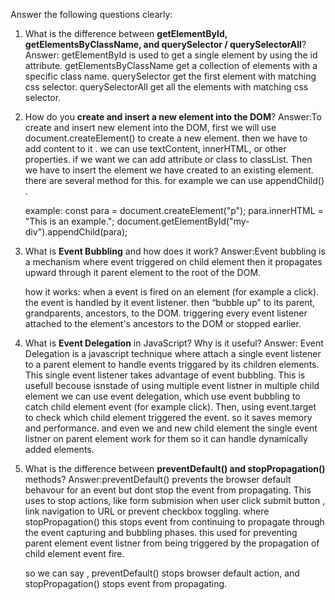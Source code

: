 Answer the following questions clearly:

1. What is the difference between **getElementById, getElementsByClassName, and querySelector / querySelectorAll**?
   Answer: getElementById is used to get a single element by using the id attribute. getElementsByClassName get a collection of elements with a specific class name. querySelector get the first element with matching css selector. querySelectorAll get all the elements with matching css selector.

2. How do you **create and insert a new element into the DOM**?
   Answer:To create and insert new element into the DOM, first we will use document.createElement() to create a new element. then we have to add content to it . we can use textContent, innerHTML, or other properties. if we want we can add attribute or class to classList. Then we have to insert the element we have created to an existing element. there are several method for this. for example we can use appendChild() .

   example:
   const para = document.createElement("p");
   para.innerHTML = "This is an example.";
   document.getElementById("my-div").appendChild(para);

3. What is **Event Bubbling** and how does it work?
   Answer:Event bubbling is a mechanism where event triggered on child element then it propagates upward through it parent element to the root of the DOM.

   how it works: when a event is fired on an element (for example a click). the event is handled by it event listener. then “bubble up” to its parent, grandparents, ancestors, to the DOM. triggering every event listener attached to the element's ancestors to the DOM or stopped earlier.

4. What is **Event Delegation** in JavaScript? Why is it useful?
   Answer: Event Delegation is a javascript technique where attach a single event listener to a parent element to handle events triggared by its children elements. This single event listener takes advantage of event bubbling. This is usefull becouse isnstade of using multiple event listner in multiple child element we can use event delegation, which use event bubbling to catch child element event (for example click). Then, using event.target to check which child element triggered the event. so it saves memory and performance. and even we and new child element the single event listner on parent element work for them so it can handle dynamically added elements.

5. What is the difference between **preventDefault() and stopPropagation()** methods?
   Answer:preventDefault() prevents the browser default behavour for an event but dont stop the event from propagating. This uses to stop actions, like form submision when user click submit button , link navigation to URL or prevent checkbox toggling. where stopPropagation() this stops event from continuing to propagate through the event capturing and bubbling phases. this used for preventing parent element event listner from being triggered by the propagation of child element event fire.

   so we can say , preventDefault() stops browser default action, and stopPropagation() stops event from propagating.
